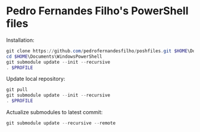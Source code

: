 # Pedro Fernandes Filho's PowerShell files

Installation:
````powershell
git clone https://github.com/pedrofernandesfilho/poshfiles.git $HOME\Documents\WindowsPowerShell
cd $HOME\Documents\WindowsPowerShell
git submodule update --init --recursive
. $PROFILE
````

Update local repository:
````powershell
git pull
git submodule update --init --recursive
. $PROFILE
````

Actualize submodules to latest commit:
````powershell
git submodule update --recursive --remote
````

